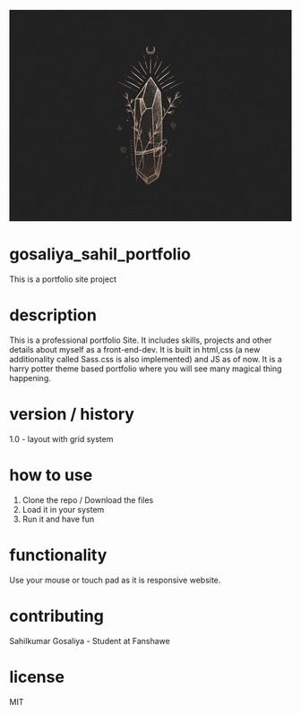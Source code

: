 ![Portfolio site](images/crystal.jpg)

# gosaliya_sahil_portfolio
This is a portfolio site project

# description
This is a professional portfolio Site.
It includes skills, projects and other details about myself as a front-end-dev.
It is built in html,css (a new additionality called Sass.css is also implemented) and JS as of now.
It is a harry potter theme based portfolio where you will see many magical thing happening.


# version / history
1.0 - layout with grid system 


# how to use
1. Clone the repo / Download the files
2. Load it in your system
3. Run it and have fun

# functionality
Use your mouse or touch pad as it is responsive website. 

# contributing
Sahilkumar Gosaliya - Student at Fanshawe

# license
MIT
